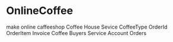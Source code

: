 # OnlineCoffee
make online caffeeshop
Coffee House Sevice
CoffeeType
OrderId
OrderItem
Invoice
Coffee Buyers Service
Account 
Orders
